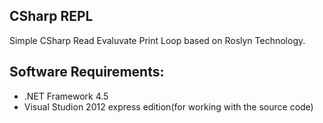 CSharp REPL
---------------
Simple CSharp  Read Evaluvate Print Loop based on Roslyn Technology.

Software Requirements:
----------------------
 - .NET Framework 4.5
 -  Visual Studion 2012 express edition(for working  with the source code)